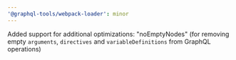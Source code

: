 ```yaml
---
'@graphql-tools/webpack-loader': minor
---
```


Added support for additional optimizations: "noEmptyNodes" (for removing empty `arguments`, `directives` and `variableDefinitions` from GraphQL operations)
